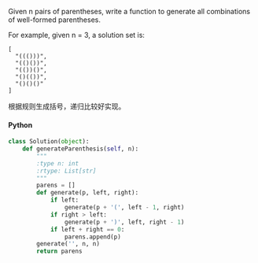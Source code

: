 Given n pairs of parentheses, write a function to generate all combinations of well-formed parentheses.

For example, given n = 3, a solution set is:

```
[
  "((()))",
  "(()())",
  "(())()",
  "()(())",
  "()()()"
]
```

根据规则生成括号，递归比较好实现。

#### Python

```python
class Solution(object):
    def generateParenthesis(self, n):
        """
        :type n: int
        :rtype: List[str]
        """
        parens = []
        def generate(p, left, right):
            if left:
                generate(p + '(', left - 1, right)
            if right > left:
                generate(p + ')', left, right - 1)
            if left + right == 0:
                parens.append(p)
        generate('', n, n)
        return parens
```
